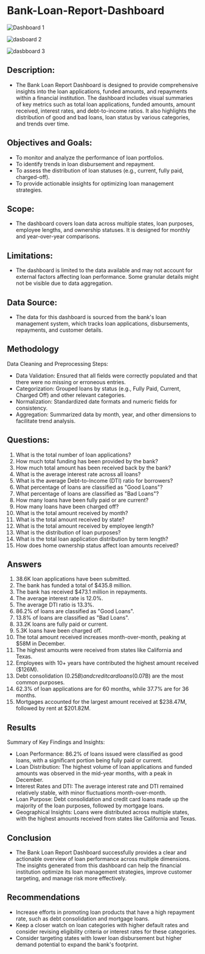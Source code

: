 # Bank-Loan-Report-Dashboard
![Dashboard 1](https://github.com/user-attachments/assets/eadd5b28-adc0-4df3-aee1-6d47364a0de7)

![dasboard 2](https://github.com/user-attachments/assets/b5275183-173a-461d-90ea-1462726d6b25)

![dasbboard 3](https://github.com/user-attachments/assets/1c43b967-6f38-4c39-9c0d-f08e3868233b)


## Description:

- The Bank Loan Report Dashboard is designed to provide comprehensive insights into the loan applications, funded amounts, and repayments within a financial institution. The dashboard includes visual summaries of key metrics such as total loan applications, funded amounts, amount received, interest rates, and debt-to-income ratios. It also highlights the distribution of good and bad loans, loan status by various categories, and trends over time.

## Objectives and Goals:

- To monitor and analyze the performance of loan portfolios.
- To identify trends in loan disbursement and repayment.
- To assess the distribution of loan statuses (e.g., current, fully paid, charged-off).
- To provide actionable insights for optimizing loan management strategies.
  
## Scope: 
- The dashboard covers loan data across multiple states, loan purposes, employee lengths, and ownership statuses. It is designed for monthly and year-over-year comparisons.

## Limitations: 
- The dashboard is limited to the data available and may not account for external factors affecting loan performance. Some granular details might not be visible due to data aggregation.
  
## Data Source:
- The data for this dashboard is sourced from the bank's loan management system, which tracks loan applications, disbursements, repayments, and customer details.


## Methodology
Data Cleaning and Preprocessing Steps:

- Data Validation: Ensured that all fields were correctly populated and that there were no missing or erroneous entries.
- Categorization: Grouped loans by status (e.g., Fully Paid, Current, Charged Off) and other relevant categories.
- Normalization: Standardized date formats and numeric fields for consistency.
- Aggregation: Summarized data by month, year, and other dimensions to facilitate trend analysis.

## Questions:

1. What is the total number of loan applications?
2. How much total funding has been provided by the bank?
3. How much total amount has been received back by the bank?
4. What is the average interest rate across all loans?
5. What is the average Debt-to-Income (DTI) ratio for borrowers?
6. What percentage of loans are classified as "Good Loans"?
7. What percentage of loans are classified as "Bad Loans"?
8. How many loans have been fully paid or are current?
9. How many loans have been charged off?
10. What is the total amount received by month?
11. What is the total amount received by state?
12. What is the total amount received by employee length?
13. What is the distribution of loan purposes?
14. What is the total loan application distribution by term length?
15. How does home ownership status affect loan amounts received?

## Answers

1. 38.6K loan applications have been submitted.
2. The bank has funded a total of $435.8 million.
3. The bank has received $473.1 million in repayments.
4. The average interest rate is 12.0%.
5. The average DTI ratio is 13.3%.
6. 86.2% of loans are classified as "Good Loans".
7. 13.8% of loans are classified as "Bad Loans".
8. 33.2K loans are fully paid or current.
9. 5.3K loans have been charged off.
10. The total amount received increases month-over-month, peaking at $58M in December.
11. The highest amounts were received from states like California and Texas.
12. Employees with 10+ years have contributed the highest amount received ($126M).
13. Debt consolidation ($0.25B) and credit card loans ($0.07B) are the most common purposes.
14. 62.3% of loan applications are for 60 months, while 37.7% are for 36 months.
15. Mortgages accounted for the largest amount received at $238.47M, followed by rent at $201.82M.

  
## Results
Summary of Key Findings and Insights:

- Loan Performance: 86.2% of loans issued were classified as good loans, with a significant portion being fully paid or current.
- Loan Distribution: The highest volume of loan applications and funded amounts was observed in the mid-year months, with a peak in December.
- Interest Rates and DTI: The average interest rate and DTI remained relatively stable, with minor fluctuations month-over-month.
- Loan Purpose: Debt consolidation and credit card loans made up the majority of the loan purposes, followed by mortgage loans.
- Geographical Insights: Loans were distributed across multiple states, with the highest amounts received from states like California and Texas.
  
## Conclusion
- The Bank Loan Report Dashboard successfully provides a clear and actionable overview of loan performance across multiple dimensions. The insights generated from this dashboard can help the financial institution optimize its loan management strategies, improve customer targeting, and manage risk more effectively.

## Recommendations

- Increase efforts in promoting loan products that have a high repayment rate, such as debt consolidation and mortgage loans.
- Keep a closer watch on loan categories with higher default rates and consider revising eligibility criteria or interest rates for these categories.
- Consider targeting states with lower loan disbursement but higher demand potential to expand the bank's footprint.
